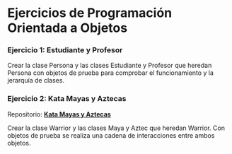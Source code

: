 # Ejercicios de Programación Orientada a Objetos #

### Ejercicio 1: Estudiante y Profesor ###

Crear la clase Persona y las clases Estudiante y Profesor que heredan Persona con objetos de prueba para comprobar el funcionamiento y la jerarquía de clases.

### Ejercicio 2: Kata Mayas y Aztecas ###

Repositorio: [**Kata Mayas y Aztecas**](https://github.com/TheBridge-FullStackDeveloper/programacion-avanzada-kata-mayas-y-aztecas)

Crear la clase Warrior y las clases Maya y Aztec que heredan Warrior. Con objetos de prueba se realiza una cadena de interacciones entre ambos objetos.
